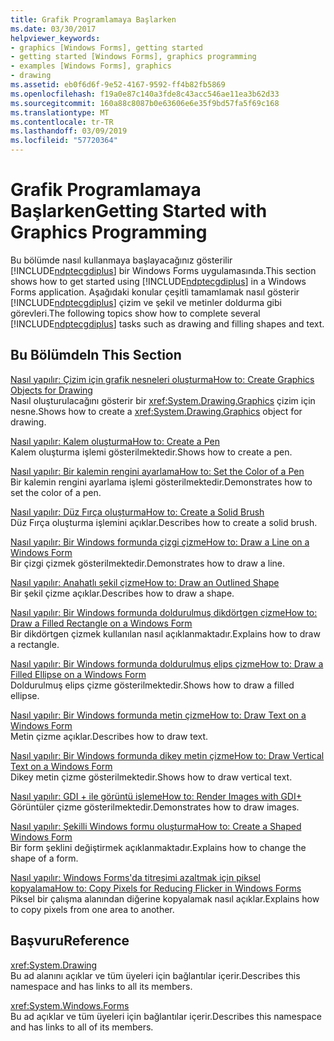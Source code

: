 ```yaml
---
title: Grafik Programlamaya Başlarken
ms.date: 03/30/2017
helpviewer_keywords:
- graphics [Windows Forms], getting started
- getting started [Windows Forms], graphics programming
- examples [Windows Forms], graphics
- drawing
ms.assetid: eb0f6d6f-9e52-4167-9592-ff4b82fb5869
ms.openlocfilehash: f19a0e87c140a3fde8c43acc546ae11ea3b62d33
ms.sourcegitcommit: 160a88c8087b0e63606e6e35f9bd57fa5f69c168
ms.translationtype: MT
ms.contentlocale: tr-TR
ms.lasthandoff: 03/09/2019
ms.locfileid: "57720364"
---
```

# <a name="getting-started-with-graphics-programming"></a><span data-ttu-id="d3f53-102">Grafik Programlamaya Başlarken</span><span class="sxs-lookup"><span data-stu-id="d3f53-102">Getting Started with Graphics Programming</span></span>
<span data-ttu-id="d3f53-103">Bu bölümde nasıl kullanmaya başlayacağınız gösterilir [!INCLUDE[ndptecgdiplus](../../../../includes/ndptecgdiplus-md.md)] bir Windows Forms uygulamasında.</span><span class="sxs-lookup"><span data-stu-id="d3f53-103">This section shows how to get started using [!INCLUDE[ndptecgdiplus](../../../../includes/ndptecgdiplus-md.md)] in a Windows Forms application.</span></span> <span data-ttu-id="d3f53-104">Aşağıdaki konular çeşitli tamamlamak nasıl gösterir [!INCLUDE[ndptecgdiplus](../../../../includes/ndptecgdiplus-md.md)] çizim ve şekil ve metinler doldurma gibi görevleri.</span><span class="sxs-lookup"><span data-stu-id="d3f53-104">The following topics show how to complete several [!INCLUDE[ndptecgdiplus](../../../../includes/ndptecgdiplus-md.md)] tasks such as drawing and filling shapes and text.</span></span>  
  
## <a name="in-this-section"></a><span data-ttu-id="d3f53-105">Bu Bölümde</span><span class="sxs-lookup"><span data-stu-id="d3f53-105">In This Section</span></span>  
 [<span data-ttu-id="d3f53-106">Nasıl yapılır: Çizim için grafik nesneleri oluşturma</span><span class="sxs-lookup"><span data-stu-id="d3f53-106">How to: Create Graphics Objects for Drawing</span></span>](how-to-create-graphics-objects-for-drawing.md)  
 <span data-ttu-id="d3f53-107">Nasıl oluşturulacağını gösterir bir <xref:System.Drawing.Graphics> çizim için nesne.</span><span class="sxs-lookup"><span data-stu-id="d3f53-107">Shows how to create a <xref:System.Drawing.Graphics> object for drawing.</span></span>  
  
 [<span data-ttu-id="d3f53-108">Nasıl yapılır: Kalem oluşturma</span><span class="sxs-lookup"><span data-stu-id="d3f53-108">How to: Create a Pen</span></span>](how-to-create-a-pen.md)  
 <span data-ttu-id="d3f53-109">Kalem oluşturma işlemi gösterilmektedir.</span><span class="sxs-lookup"><span data-stu-id="d3f53-109">Shows how to create a pen.</span></span>  
  
 [<span data-ttu-id="d3f53-110">Nasıl yapılır: Bir kalemin rengini ayarlama</span><span class="sxs-lookup"><span data-stu-id="d3f53-110">How to: Set the Color of a Pen</span></span>](how-to-set-the-color-of-a-pen.md)  
 <span data-ttu-id="d3f53-111">Bir kalemin rengini ayarlama işlemi gösterilmektedir.</span><span class="sxs-lookup"><span data-stu-id="d3f53-111">Demonstrates how to set the color of a pen.</span></span>  
  
 [<span data-ttu-id="d3f53-112">Nasıl yapılır: Düz Fırça oluşturma</span><span class="sxs-lookup"><span data-stu-id="d3f53-112">How to: Create a Solid Brush</span></span>](how-to-create-a-solid-brush.md)  
 <span data-ttu-id="d3f53-113">Düz Fırça oluşturma işlemini açıklar.</span><span class="sxs-lookup"><span data-stu-id="d3f53-113">Describes how to create a solid brush.</span></span>  
  
 [<span data-ttu-id="d3f53-114">Nasıl yapılır: Bir Windows formunda çizgi çizme</span><span class="sxs-lookup"><span data-stu-id="d3f53-114">How to: Draw a Line on a Windows Form</span></span>](how-to-draw-a-line-on-a-windows-form.md)  
 <span data-ttu-id="d3f53-115">Bir çizgi çizmek gösterilmektedir.</span><span class="sxs-lookup"><span data-stu-id="d3f53-115">Demonstrates how to draw a line.</span></span>  
  
 [<span data-ttu-id="d3f53-116">Nasıl yapılır: Anahatlı şekil çizme</span><span class="sxs-lookup"><span data-stu-id="d3f53-116">How to: Draw an Outlined Shape</span></span>](how-to-draw-an-outlined-shape.md)  
 <span data-ttu-id="d3f53-117">Bir şekil çizme açıklar.</span><span class="sxs-lookup"><span data-stu-id="d3f53-117">Describes how to draw a shape.</span></span>  
  
 [<span data-ttu-id="d3f53-118">Nasıl yapılır: Bir Windows formunda doldurulmuş dikdörtgen çizme</span><span class="sxs-lookup"><span data-stu-id="d3f53-118">How to: Draw a Filled Rectangle on a Windows Form</span></span>](how-to-draw-a-filled-rectangle-on-a-windows-form.md)  
 <span data-ttu-id="d3f53-119">Bir dikdörtgen çizmek kullanılan nasıl açıklanmaktadır.</span><span class="sxs-lookup"><span data-stu-id="d3f53-119">Explains how to draw a rectangle.</span></span>  
  
 [<span data-ttu-id="d3f53-120">Nasıl yapılır: Bir Windows formunda doldurulmuş elips çizme</span><span class="sxs-lookup"><span data-stu-id="d3f53-120">How to: Draw a Filled Ellipse on a Windows Form</span></span>](how-to-draw-a-filled-ellipse-on-a-windows-form.md)  
 <span data-ttu-id="d3f53-121">Doldurulmuş elips çizme gösterilmektedir.</span><span class="sxs-lookup"><span data-stu-id="d3f53-121">Shows how to draw a filled ellipse.</span></span>  
  
 [<span data-ttu-id="d3f53-122">Nasıl yapılır: Bir Windows formunda metin çizme</span><span class="sxs-lookup"><span data-stu-id="d3f53-122">How to: Draw Text on a Windows Form</span></span>](how-to-draw-text-on-a-windows-form.md)  
 <span data-ttu-id="d3f53-123">Metin çizme açıklar.</span><span class="sxs-lookup"><span data-stu-id="d3f53-123">Describes how to draw text.</span></span>  
  
 [<span data-ttu-id="d3f53-124">Nasıl yapılır: Bir Windows formunda dikey metin çizme</span><span class="sxs-lookup"><span data-stu-id="d3f53-124">How to: Draw Vertical Text on a Windows Form</span></span>](how-to-draw-vertical-text-on-a-windows-form.md)  
 <span data-ttu-id="d3f53-125">Dikey metin çizme gösterilmektedir.</span><span class="sxs-lookup"><span data-stu-id="d3f53-125">Shows how to draw vertical text.</span></span>  
  
 [<span data-ttu-id="d3f53-126">Nasıl yapılır: GDI + ile görüntü işleme</span><span class="sxs-lookup"><span data-stu-id="d3f53-126">How to: Render Images with GDI+</span></span>](how-to-render-images-with-gdi.md)  
 <span data-ttu-id="d3f53-127">Görüntüler çizme gösterilmektedir.</span><span class="sxs-lookup"><span data-stu-id="d3f53-127">Demonstrates how to draw images.</span></span>  
  
 [<span data-ttu-id="d3f53-128">Nasıl yapılır: Şekilli Windows formu oluşturma</span><span class="sxs-lookup"><span data-stu-id="d3f53-128">How to: Create a Shaped Windows Form</span></span>](how-to-create-a-shaped-windows-form.md)  
 <span data-ttu-id="d3f53-129">Bir form şeklini değiştirmek açıklanmaktadır.</span><span class="sxs-lookup"><span data-stu-id="d3f53-129">Explains how to change the shape of a form.</span></span>  
  
 [<span data-ttu-id="d3f53-130">Nasıl yapılır: Windows Forms'da titreşimi azaltmak için piksel kopyalama</span><span class="sxs-lookup"><span data-stu-id="d3f53-130">How to: Copy Pixels for Reducing Flicker in Windows Forms</span></span>](how-to-copy-pixels-for-reducing-flicker-in-windows-forms.md)  
 <span data-ttu-id="d3f53-131">Piksel bir çalışma alanından diğerine kopyalamak nasıl açıklar.</span><span class="sxs-lookup"><span data-stu-id="d3f53-131">Explains how to copy pixels from one area to another.</span></span>  
  
## <a name="reference"></a><span data-ttu-id="d3f53-132">Başvuru</span><span class="sxs-lookup"><span data-stu-id="d3f53-132">Reference</span></span>  
 <xref:System.Drawing>  
 <span data-ttu-id="d3f53-133">Bu ad alanını açıklar ve tüm üyeleri için bağlantılar içerir.</span><span class="sxs-lookup"><span data-stu-id="d3f53-133">Describes this namespace and has links to all its members.</span></span>  
  
 <xref:System.Windows.Forms>  
 <span data-ttu-id="d3f53-134">Bu ad açıklar ve tüm üyeleri için bağlantılar içerir.</span><span class="sxs-lookup"><span data-stu-id="d3f53-134">Describes this namespace and has links to all of its members.</span></span>
